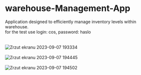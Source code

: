# warehouse-Management-App
Application designed to efficiently manage inventory levels within warehouse. <br />  for the test use login: cos, password: haslo <br /> <br /> <br /> 
![Zrzut ekranu 2023-09-07 193334](https://github.com/Lkolod/warehouse-Management-App/assets/80813844/5b7f08d5-8f88-4fd7-bbee-f70ca6277929) <br /> <br /> ![Zrzut ekranu 2023-09-07 194445](https://github.com/Lkolod/warehouse-Management-App/assets/80813844/4488ec30-223a-4579-902e-7f615cc34a8e)
<br /> <br /> ![Zrzut ekranu 2023-09-07 194502](https://github.com/Lkolod/warehouse-Management-App/assets/80813844/28fccad6-4324-4eaf-bd31-54aa12110712)

